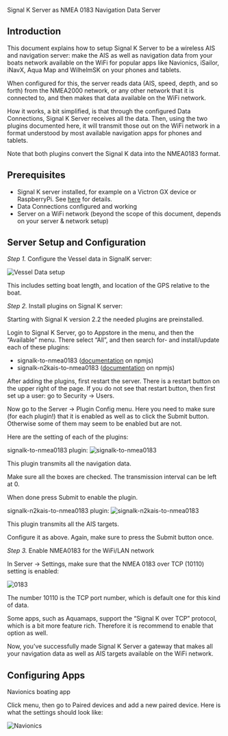 Signal K Server as NMEA 0183 Navigation Data Server

## Introduction

This document explains how to setup Signal K Server to be a wireless AIS and navigation server: make the AIS as well as navigation data from your boats network available on the WiFi for popular apps like Navionics, iSailor, iNavX, Aqua Map and WilhelmSK on your phones and tablets.


When configured for this, the server reads data (AIS, speed, depth, and so forth) from the NMEA2000 network, or any other network that it is connected to, and then makes that data available on the WiFi network.

How it works, a bit simplified, is that through the configured Data Connections, Signal K Server receives all the data. Then, using the two plugins documented here, it will transmit those out on the WiFi network in a format understood by most available navigation apps for phones and tablets.

Note that both plugins convert the Signal K data into the NMEA0183 format. 

## Prerequisites

- Signal K server installed, for example on a Victron GX device or RaspberryPi. See [here](https://github.com/SignalK/signalk-server) for details.
- Data Connections configured and working
- Server on a WiFi network (beyond the scope of this document, depends on your server & network setup)


## Server Setup and Configuration

*Step 1.* Configure the Vessel data in SignalK server:

![Vessel Data setup](./vesseldata.png)

This includes setting boat length, and location of the GPS relative to the boat.

*Step 2.* Install plugins on Signal K server:

Starting with Signal K version 2.2 the needed plugins are preinstalled.

Login to Signal K Server, go to Appstore in the menu, and then the “Available” menu. There select “All”, and then search for- and install/update each of these plugins:

- signalk-to-nmea0183 ([documentation](https://www.npmjs.com/package/@signalk/signalk-to-nmea0183) on npmjs)
- signalk-n2kais-to-nmea0183 ([documentation](https://www.npmjs.com/package/signalk-n2kais-to-nmea0183) on npmjs)

After adding the plugins, first restart the server. There is a restart button on the upper right of the page. If you do not see that restart button, then first set up a user: go to Security -> Users.

Now go to the Server -> Plugin Config menu. Here you need to make sure (for each plugin!) that it is enabled as well as to click the Submit button. Otherwise some of them may seem to be enabled but are not.

Here are the setting of each of the plugins:

signalk-to-nmea0183 plugin:
![signalk-to-nmea0183](./sk2nmea0183.png)

This plugin transmits all the navigation data.

Make sure all the boxes are checked. The transmission interval can be left at 0.

When done press Submit to enable the plugin.

signalk-n2kais-to-nmea0183 plugin:
![signalk-n2kais-to-nmea0183](./n2kais2nmea0183.png)

This plugin transmits all the AIS targets.

Configure it as above. Again, make sure to press the Submit button once.


*Step 3.* Enable NMEA0183 for the WiFi/LAN network

In Server -> Settings, make sure that the NMEA 0183 over TCP (10110) setting is enabled:

![0183](./enable0183.png)

The number 10110 is the TCP port number, which is default one for this kind of data.

Some apps, such as Aquamaps, support the “Signal K over TCP” protocol, which is a bit more feature rich. Therefore it is recommend to enable that option as well.
 
Now, you’ve successfully made Signal K Server a gateway that makes all your navigation data as well as AIS targets available on the WiFi network.


## Configuring Apps

Navionics boating app

Click menu, then go to Paired devices and add a new paired device. Here is what the settings should look like:

 ![Navionics](./navionics.png)